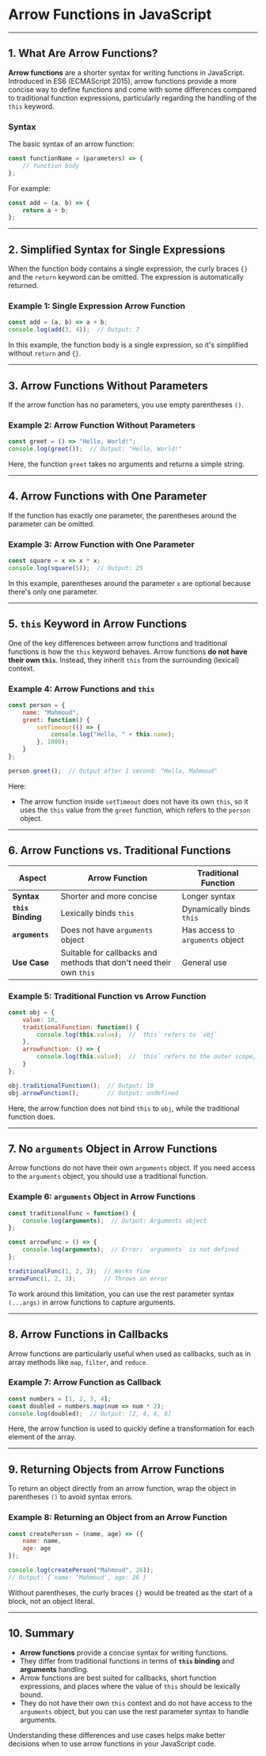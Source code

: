 # Arrow Functions in JavaScript

---

## 1. What Are Arrow Functions?

**Arrow functions** are a shorter syntax for writing functions in JavaScript. Introduced in ES6 (ECMAScript 2015), arrow functions provide a more concise way to define functions and come with some differences compared to traditional function expressions, particularly regarding the handling of the `this` keyword.

### Syntax

The basic syntax of an arrow function:

```js
const functionName = (parameters) => {
    // function body
};
```

For example:

```js
const add = (a, b) => {
    return a + b;
};
```

---

## 2. Simplified Syntax for Single Expressions

When the function body contains a single expression, the curly braces `{}` and the `return` keyword can be omitted. The expression is automatically returned.

### Example 1: Single Expression Arrow Function

```js
const add = (a, b) => a + b;
console.log(add(3, 4));  // Output: 7
```

In this example, the function body is a single expression, so it's simplified without `return` and `{}`.

---

## 3. Arrow Functions Without Parameters

If the arrow function has no parameters, you use empty parentheses `()`.

### Example 2: Arrow Function Without Parameters

```js
const greet = () => "Hello, World!";
console.log(greet());  // Output: "Hello, World!"
```

Here, the function `greet` takes no arguments and returns a simple string.

---

## 4. Arrow Functions with One Parameter

If the function has exactly one parameter, the parentheses around the parameter can be omitted.

### Example 3: Arrow Function with One Parameter

```js
const square = x => x * x;
console.log(square(5));  // Output: 25
```

In this example, parentheses around the parameter `x` are optional because there's only one parameter.

---

## 5. `this` Keyword in Arrow Functions

One of the key differences between arrow functions and traditional functions is how the `this` keyword behaves. Arrow functions **do not have their own `this`**. Instead, they inherit `this` from the surrounding (lexical) context.

### Example 4: Arrow Functions and `this`

```js
const person = {
    name: "Mahmoud",
    greet: function() {
        setTimeout(() => {
            console.log("Hello, " + this.name);
        }, 1000);
    }
};

person.greet();  // Output after 1 second: "Hello, Mahmoud"
```

Here:
- The arrow function inside `setTimeout` does not have its own `this`, so it uses the `this` value from the `greet` function, which refers to the `person` object.

---

## 6. Arrow Functions vs. Traditional Functions

| **Aspect**        | **Arrow Function**                 | **Traditional Function**          |
|-------------------|------------------------------------|-----------------------------------|
| **Syntax**        | Shorter and more concise           | Longer syntax                    |
| **`this` Binding**| Lexically binds `this`             | Dynamically binds `this`         |
| **`arguments`**   | Does not have `arguments` object   | Has access to `arguments` object |
| **Use Case**      | Suitable for callbacks and methods that don't need their own `this` | General use |

### Example 5: Traditional Function vs Arrow Function

```js
const obj = {
    value: 10,
    traditionalFunction: function() {
        console.log(this.value);  // `this` refers to `obj`
    },
    arrowFunction: () => {
        console.log(this.value);  // `this` refers to the outer scope, not `obj`
    }
};

obj.traditionalFunction();  // Output: 10
obj.arrowFunction();        // Output: undefined
```

Here, the arrow function does not bind `this` to `obj`, while the traditional function does.

---

## 7. No `arguments` Object in Arrow Functions

Arrow functions do not have their own `arguments` object. If you need access to the `arguments` object, you should use a traditional function.

### Example 6: `arguments` Object in Arrow Functions

```js
const traditionalFunc = function() {
    console.log(arguments);  // Output: Arguments object
};

const arrowFunc = () => {
    console.log(arguments);  // Error: `arguments` is not defined
};

traditionalFunc(1, 2, 3);  // Works fine
arrowFunc(1, 2, 3);        // Throws an error
```

To work around this limitation, you can use the rest parameter syntax `(...args)` in arrow functions to capture arguments.

---

## 8. Arrow Functions in Callbacks

Arrow functions are particularly useful when used as callbacks, such as in array methods like `map`, `filter`, and `reduce`.

### Example 7: Arrow Function as Callback

```js
const numbers = [1, 2, 3, 4];
const doubled = numbers.map(num => num * 2);
console.log(doubled);  // Output: [2, 4, 6, 8]
```

Here, the arrow function is used to quickly define a transformation for each element of the array.

---

## 9. Returning Objects from Arrow Functions

To return an object directly from an arrow function, wrap the object in parentheses `()` to avoid syntax errors.

### Example 8: Returning an Object from an Arrow Function

```js
const createPerson = (name, age) => ({
    name: name,
    age: age
});

console.log(createPerson("Mahmoud", 26));  
// Output: { name: 'Mahmoud', age: 26 }
```

Without parentheses, the curly braces `{}` would be treated as the start of a block, not an object literal.

---

## 10. Summary

- **Arrow functions** provide a concise syntax for writing functions.
- They differ from traditional functions in terms of **`this` binding** and **arguments** handling.
- Arrow functions are best suited for callbacks, short function expressions, and places where the value of `this` should be lexically bound.
- They do not have their own `this` context and do not have access to the `arguments` object, but you can use the rest parameter syntax to handle arguments.

Understanding these differences and use cases helps make better decisions when to use arrow functions in your JavaScript code.
